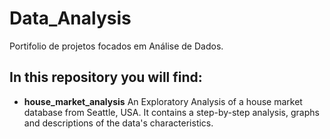 # Data_Analysis
Portifolio de projetos focados em Análise de Dados.

## In this repository you will find:

* **house_market_analysis**
An Exploratory Analysis of a house market database from Seattle, USA. It contains a step-by-step analysis, graphs and descriptions of the data's characteristics.
